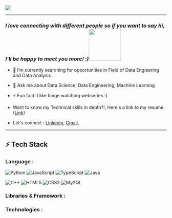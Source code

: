 ![](https://www.guvi.in/blog/wp-content/uploads/2023/01/giphy.gif)

---
### <em><b>I love connecting with different people</b> so if you want to say <b>hi, I'll be happy to meet you more!</b> :)<img src="https://media.giphy.com/media/LnQjpWaON8nhr21vNW/giphy.gif" width="100"></em>


- 🔭 I’m currently searching for opportunities in Field of Data Engieering and Data Analysis

- 💬 Ask me about Data Science, Data Engineering, Machine Learning
- ⚡ Fun fact: I like binge watching webseries :)
- Want to know my Technical skills in depth?!, Here's a link to my resume. ([Link](https://docs.google.com))
- Let's connect : [Linkedin](https://www.linkedin.com/in/soham-ghorpade/), <a href="mailto:sohamghorpade18@gmail.com">Gmail</a>, 

<!-- 
```python
class Lis:
    def __init__(self):
        self.name = 'Soham Ghorpade'
        self.pronouns = 'He/him'
        self.code = {
            'languages': ['Python', 'SQL', 'Java'],
            'pylibs': ['NumPy',  'Pandas', 'Matplotlib', 'Plotly', 'Streamlit', 'Seaborn', 'Scikit-learn'],
            'frameworks': ['Apache Spark', 'Apache Kafka', 'Apache Airflow'],
            'databases': ['SQL Server', 'Oracle', 'PostgreSQL', 'MongoDB'],
            'tools': ['Git', 'GNU/Linux', 'Docker', 'Microsoft Azure', 'Databricks'],
            'agile': ['Scrum', 'Kanban', 'XP Programming']
        }
    def __str__(self):
        return self.name
if __name__ == '__main__':
    me = Lis()
``` -->
---
## ⚡ Tech Stack




<!---  --->

### Language :

![Python](https://img.shields.io/badge/Python-14354C?style=for-the-badge&logo=python&logoColor=white)
![JavaScript](https://img.shields.io/badge/JavaScript-323330?style=for-the-badge&logo=javascript&logoColor=F7DF1E)
![TypeScript](https://img.shields.io/badge/TypeScript-007ACC?style=for-the-badge&logo=typescript&logoColor=white)
![Java](https://img.shields.io/badge/Java-ED8B00?style=for-the-badge&logo=openjdk&logoColor=white)

![C++](https://img.shields.io/badge/C%2B%2B-00599C?style=for-the-badge&logo=c%2B%2B&logoColor=white)
![HTML5](https://img.shields.io/badge/HTML5-E34F26?style=for-the-badge&logo=html5&logoColor=white)
![CSS3](https://img.shields.io/badge/CSS3-1572B6?style=for-the-badge&logo=css3&logoColor=white)
![MySQL](https://img.shields.io/badge/MySQL-00000F?style=for-the-badge&logo=mysql&logoColor=white)

### Libraries & Framework :


### Technologies :

